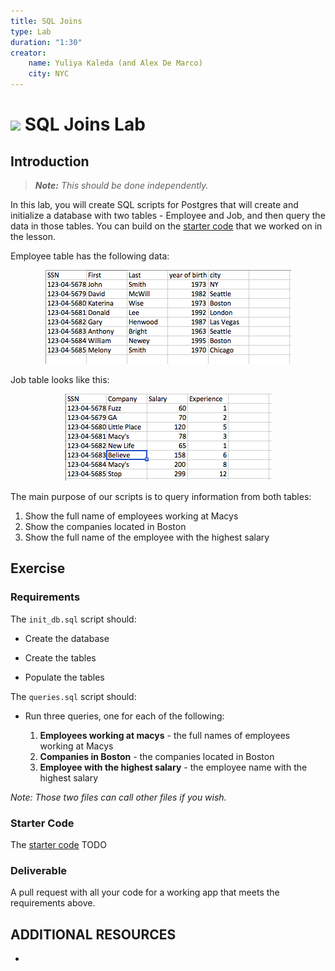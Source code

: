 ```yaml
---
title: SQL Joins
type: Lab
duration: "1:30"
creator:
    name: Yuliya Kaleda (and Alex De Marco)
    city: NYC
---
```


# ![](https://ga-dash.s3.amazonaws.com/production/assets/logo-9f88ae6c9c3871690e33280fcf557f33.png) SQL Joins Lab

## Introduction

> ***Note:*** _This should be done independently._

In this lab, you will create SQL scripts for Postgres that will create and initialize a database with two tables - Employee and Job, and then query the data in those tables. You can build on the [starter code](../sql-joins-lesson/starter-code) that we worked on in the lesson.

Employee table has the following data:  

<p align="center">
  <img src="./screenshots/employee.png">  
</p>

Job table looks like this:  

<p align="center">
  <img src="./screenshots/job.png">   
</p>

The main purpose of our scripts is to query information from both tables:  

1.  Show the full name of employees working at Macys
2.  Show the companies located in Boston  
3.  Show the full name of the employee with the highest salary  


## Exercise

### Requirements

The ``init_db.sql`` script should:  

- Create the database 

- Create the tables

- Populate the tables

The ``queries.sql`` script should:
  
- Run three queries, one for each of the following:

  1. **Employees working at macys** - the full names of employees working at Macys
  1. **Companies in Boston** - the companies located in Boston
  1. **Employee with the highest salary** - the employee name with the highest salary

*Note: Those two files can call other files if you wish.*

### Starter Code

The [starter code](../sql-joins-lesson/starter-code) TODO

### Deliverable

A pull request with all your code for a working app that meets the requirements above.

## ADDITIONAL RESOURCES

- 
